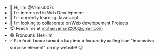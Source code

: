 - 👋 Hi, I’m @Vamsi0074
- 👀 I’m interested in Web Development
- 🌱 I’m currently learning Javascript
- 💞️ I’m looking to collaborate on Web developement Projects
- 📫 Reach me at mohanvamsi2206@gmail.com
- 😄 Pronouns: He/Him
- ⚡ Fun fact: I once turned a bug into a feature by calling it an "interactive surprise element" on my website! 😉

<!---
Vamsi0074/Vamsi0074 is a ✨ special ✨ repository because its `README.md` (this file) appears on your GitHub profile.
You can click the Preview link to take a look at your changes.
--->
